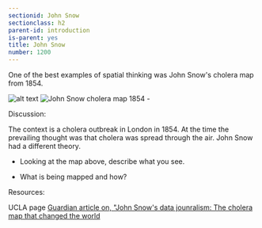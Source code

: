 ```yaml
---
sectionid: John Snow 
sectionclass: h2
parent-id: introduction
is-parent: yes
title: John Snow
number: 1200
---
```


One of the best examples of spatial thinking was John Snow's cholera map from 1854. 

![alt text](image.jpg)
![John Snow cholera map 1854 - ](https://raw.githubusercontent.com/vkcworkshops/introspatialmethods/gh-pages/img/johnsnowmap.png)

Discussion:

The context is a cholera outbreak in London in 1854. At the time the prevailing thought was that cholera was spread through the air. John Snow had a different theory.

- Looking at the map above, describe what you see.

- What is being mapped and how?





Resources:

UCLA page
[Guardian article on, "John Snow's data jounralism: The cholera map that changed the world](https://www.theguardian.com/news/datablog/2013/mar/15/john-snow-cholera-map)


